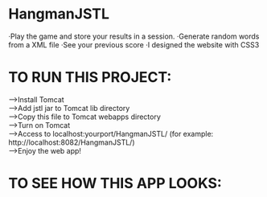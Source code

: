 # HangmanJSTL
 ·Play the game and store your results in a session.      ·Generate random words from a XML file      ·See your previous score      ·I designed the website with CSS3

# TO RUN THIS PROJECT:
  -->Install Tomcat <br>
  -->Add jstl jar to Tomcat lib directory <br>
  -->Copy this file to Tomcat webapps directory <br>
  -->Turn on Tomcat <br>
  -->Access to localhost:yourport/HangmanJSTL/  (for example: http://localhost:8082/HangmanJSTL/) <br>
  -->Enjoy the web app! <br>
  
  
# TO SEE HOW THIS APP LOOKS:
